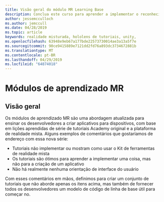 ```yaml
---
title: Visão geral do módulo MR Learning Base
description: Conclua este curso para aprender a implementar o reconhecimento de Face do Azure dentro de um aplicativo de realidade misturada.
author: jessemcculloch
ms.author: jemccull
ms.date: 04/28/2019
ms.topic: article
keywords: realidade misturada, hololens de tutoriais, unity,
ms.openlocfilehash: 63948e9eb67a177bde22573730014ae3a13a5f7e
ms.sourcegitcommit: 90ce9415889e7121dd2fd76a893dc3734672881b
ms.translationtype: MT
ms.contentlocale: pt-BR
ms.lasthandoff: 04/29/2019
ms.locfileid: "64874018"
---
```

# <a name="mr-learning-modules"></a>Módulos de aprendizado MR

## <a name="overview"></a>Visão geral

Os módulos de aprendizado MR são uma abordagem atualizada para ensinar os desenvolvedores a criar aplicativos para dispositivos, com base em lições aprendidas de série de tutoriais Academy original e a plataforma de realidade mista. Alguns exemplos de comentários que gostaríamos de endereço com essa nova série:

* Tutoriais não implementar ou mostram como usar o Kit de ferramentas de realidade mista
* Os tutoriais são ótimos para aprender a implementar uma coisa, mas não para a criação de um aplicativo
* Não há realmente nenhuma orientação de interface do usuário

Com esses comentários em mãos, definimos para criar um conjunto de tutoriais que não aborde apenas os itens acima, mas também de fornecer todos os desenvolvedores um modelo de código de linha de base útil para começar no.
